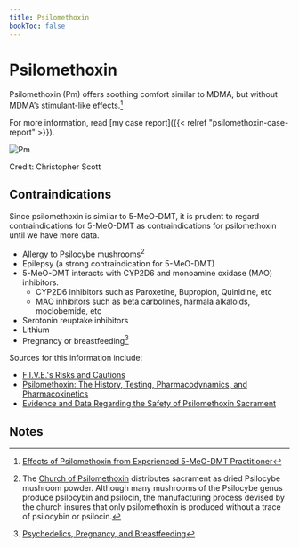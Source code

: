 ```yaml
---
title: Psilomethoxin
bookToc: false
---
```


# Psilomethoxin

Psilomethoxin (Pm) offers soothing comfort similar to MDMA, but without MDMA’s stimulant-like effects.[^pm-subjective]

For more information, read [my case report]({{< relref "psilomethoxin-case-report" >}}).

![Pm](pm-logo.webp)

Credit: Christopher Scott

## Contraindications

Since psilomethoxin is similar to 5-MeO-DMT, it is prudent to regard
contraindications for 5-MeO-DMT as contraindications for psilomethoxin
until we have more data.

- Allergy to Psilocybe mushrooms[^mushroom]
- Epilepsy (a strong contraindication for 5-MeO-DMT)
- 5-MeO-DMT interacts with CYP2D6 and monoamine oxidase (MAO) inhibitors.
  - CYP2D6 inhibitors such as Paroxetine, Bupropion, Quinidine, etc
  - MAO inhibitors such as beta carbolines, harmala alkaloids, moclobemide, etc
- Serotonin reuptake inhibitors
- Lithium
- Pregnancy or breastfeeding[^infants]

Sources for this information include:
- [F.I.V.E.'s Risks and Cautions](https://five-meo.education/risks-and-cautions/)
- [Psilomethoxin: The History, Testing, Pharmacodynamics, and Pharmacokinetics](https://psilomethoxin.com/psilomethoxin-the-history-testing-pharmacodynamics-and-pharmacokinetics/)
- [Evidence and Data Regarding the Safety of Psilomethoxin Sacrament](https://psilomethoxin.com/psilomethoxin-sacrament-safety-a-discussion-of-actual-evidence-and-data/)

## Notes

[^pm-subjective]: [Effects of Psilomethoxin from Experienced 5-MeO-DMT Practitioner](https://psilomethoxin.com/effects-of-psilomethoxin-from-experienced-5-meo-dmt-practitioner/)

[^mushroom]: The [Church of Psilomethoxin](https://psilomethoxin.com/?sld=jpritikin) distributes
sacrament as dried Psilocybe mushroom powder. Although many mushrooms of the Psilocybe genus 
produce psilocybin and psilocin, the manufacturing process devised by the church insures that
only psilomethoxin is produced without a trace of psilocybin or psilocin.

[^infants]: [Psychedelics, Pregnancy, and Breastfeeding](https://www.spiritpharmacist.com/blog/pregnancynursing)
